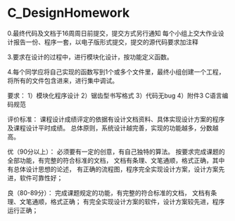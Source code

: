 # C_DesignHomework

0.最终代码及文档于16周周日前提交，提交方式另行通知
每个小组上交大作业设计报告一份、程序一套，以电子版形式提交，提交的源代码要求加注释

3.要求在设计的过程中，进行模块化设计，按功能定义函数。

4.每个同学应将自己实现的函数写到1个或多个文件里，最终小组创建一个工程，将所有的文件包含进来，进行集中调试。

要求：
1）模块化程序设计
2）锯齿型书写格式
3）代码无bug
4）附件3 C语言编码规范

评价标准：
课程设计成绩评定的依据有设计文档资料、具体实现设计方案的程序及课程设计平时成绩。
总体原则，系统设计越完善，实现的功能越多，分数越高。

优（90分以上）：
必须要有一定的创意，有自己独特的算法。
按要求完成课题的全部功能，有完整的符合标准的文档，
文档有条理、文笔通顺，格式正确，其中有总体设计思想的论述，
有正确的流程图，程序完全实现设计方案，设计方案先进，软件可靠性好；

良（80-89分）：
完成课题规定的功能，有完整的符合标准的文档，
文档有条理、文笔通顺，格式正确；
有完全实现设计方案的软件，设计方案较先进，程序运行正确；
